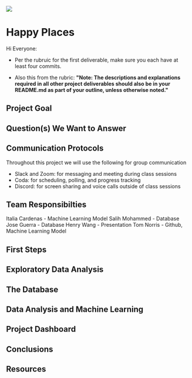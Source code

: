 <img src="https://github.com/tn64/happy_places/blob/main/Resources/earth_from_space.png"></br>

# Happy Places

Hi Everyone: 

- Per the rubruic for the first deliverable, make sure you each have at least four commits.

- Also this from the rubric:
**"Note: The descriptions and explanations required in all other project deliverables should also be in your README.md as part of your outline, unless otherwise noted."** 

## Project Goal

## Question(s) We Want to Answer

## Communication Protocols

Throughout this project we will use the following for group communication
- Slack and Zoom: for messaging and meeting during class sessions
- Coda: for scheduling, polling, and progress tracking
- Discord: for screen sharing and voice calls outside of class sessions

## Team Responsibilties
Italia Cardenas - Machine Learning Model
Salih Mohammed - Database
Jose Guerra - Database
Henry Wang - Presentation
Tom Norris - Github, Machine Learning Model

## First Steps

## Exploratory Data Analysis

## The Database

## Data Analysis and Machine Learning

## Project Dashboard

## Conclusions

## Resources
